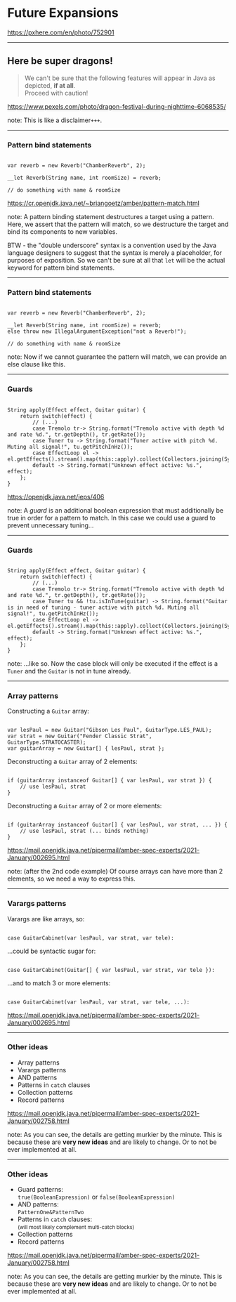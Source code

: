 <!-- .slide: data-background="img/background/final-puzzle-piece.jpg" data-background-color="black" data-background-opacity="0.4" -->
# Future Expansions <!-- .element: class="stroke" -->

<https://pxhere.com/en/photo/752901> <!-- .element: class="attribution" -->

---

<!-- .slide: data-background="img/background/dragons.jpg" data-background-color="black" data-background-opacity="0.7" -->
## Here be super dragons! <!-- .element: class="stroke" -->

<blockquote class="explanation">
    We can't be sure that the following features will appear in Java as depicted, <strong>if at all</strong>.<br/>
    Proceed with caution!
</blockquote>

<https://www.pexels.com/photo/dragon-festival-during-nighttime-6068535/> <!-- .element: class="attribution" --> 

note:
This is like a disclaimer`+++`.

---

<!-- .slide: data-auto-animate" -->

### Pattern bind statements

<pre data-id="pattern-bind-statements-animation"><code class="java" data-trim data-line-numbers>
var reverb = new Reverb("ChamberReverb", 2);

__let Reverb(String name, int roomSize) = reverb;

// do something with name & roomSize
</code></pre>

<https://cr.openjdk.java.net/~briangoetz/amber/pattern-match.html> <!-- .element: class="attribution" -->

note:
A pattern binding statement destructures a target using a pattern.
Here, we assert that the pattern will match, so we destructure the target and bind its components to new variables. 

BTW - the "double underscore" syntax is a convention used by the Java language designers to suggest that the syntax is merely a placeholder, for purposes of exposition. 
So we can't be sure at all that `let` will be the actual keyword for pattern bind statements.

---

<!-- .slide: data-auto-animate" -->

### Pattern bind statements

<pre data-id="pattern-bind-statements-animation"><code class="java" data-trim data-line-numbers="4">
var reverb = new Reverb("ChamberReverb", 2);

__let Reverb(String name, int roomSize) = reverb;
else throw new IllegalArgumentException("not a Reverb!");

// do something with name & roomSize
</code></pre>

note:
Now if we cannot guarantee the pattern will match, we can provide an else clause like this.

---

<!-- .slide: data-auto-animate" -->

### Guards

<pre data-id="guards-animation"><code class="java" data-trim data-line-numbers="1">
String apply(Effect effect, Guitar guitar) {
    return switch(effect) {
        // (...)
        case Tremolo tr-> String.format("Tremolo active with depth %d and rate %d.", tr.getDepth(), tr.getRate());
        case Tuner tu -> String.format("Tuner active with pitch %d. Muting all signal!", tu.getPitchInHz());
        case EffectLoop el -> el.getEffects().stream().map(this::apply).collect(Collectors.joining(System.lineSeparator()));
        default -> String.format("Unknown effect active: %s.", effect);
    };
}
</code></pre>

<https://openjdk.java.net/jeps/406> <!-- .element: class="attribution" -->

note:
A *guard* is an additional boolean expression that must additionally be true in order for a pattern to match.
In this case we could use a guard to prevent unnecessary tuning...

---

<!-- .slide: data-auto-animate -->

### Guards

<pre data-id="guards-animation"><code class="java" data-trim data-line-numbers="5">
String apply(Effect effect, Guitar guitar) {
    return switch(effect) {
        // (...)
        case Tremolo tr-> String.format("Tremolo active with depth %d and rate %d.", tr.getDepth(), tr.getRate());
        case Tuner tu && !tu.isInTune(guitar) -> String.format("Guitar is in need of tuning - tuner active with pitch %d. Muting all signal!", tu.getPitchInHz());
        case EffectLoop el -> el.getEffects().stream().map(this::apply).collect(Collectors.joining(System.lineSeparator()));
        default -> String.format("Unknown effect active: %s.", effect);
    };
}
</code></pre>

note:
...like so.
Now the case block will only be executed if the effect is a `Tuner` and the `Guitar` is not in tune already.

---

<!-- .slide: data-visibility="hidden" -->

### Array patterns

Constructing a <code>Guitar</code> array:

<pre><code class="java" data-trim data-line-numbers>
var lesPaul = new Guitar("Gibson Les Paul", GuitarType.LES_PAUL);
var strat = new Guitar("Fender Classic Strat", GuitarType.STRATOCASTER);
var guitarArray = new Guitar[] { lesPaul, strat };
</code></pre>

<span class="fragment">
Deconstructing a <code>Guitar</code> array of 2 elements:

<pre><code class="java" data-trim data-line-numbers>
if (guitarArray instanceof Guitar[] { var lesPaul, var strat }) {
    // use lesPaul, strat
}
</code></pre>
</span>

<span class="fragment">
Deconstructing a <code>Guitar</code> array of 2 or more elements:

<pre><code class="java" data-trim data-line-numbers>
if (guitarArray instanceof Guitar[] { var lesPaul, var strat, ... }) {
    // use lesPaul, strat (... binds nothing)
}
</code></pre>
</span>

<https://mail.openjdk.java.net/pipermail/amber-spec-experts/2021-January/002695.html> <!-- .element: class="attribution" -->

note:
(after the 2nd code example)
Of course arrays can have more than 2 elements, so we need a way to express this.

---

<!-- .slide: data-visibility="hidden" -->

### Varargs patterns

Varargs are like arrays, so:

<pre><code class="java" data-trim data-line-numbers>
case GuitarCabinet(var lesPaul, var strat, var tele):
</code></pre>

<span class="fragment">
...could be syntactic sugar for:

<pre><code class="java" data-trim data-line-numbers>
case GuitarCabinet(Guitar[] { var lesPaul, var strat, var tele }):
</code></pre>
</span>

<span class="fragment">
...and to match 3 or more elements:
<pre><code class="java" data-trim data-line-numbers>
case GuitarCabinet(var lesPaul, var strat, var tele, ...):
</code></pre>
</span>

<https://mail.openjdk.java.net/pipermail/amber-spec-experts/2021-January/002695.html> <!-- .element: class="attribution" -->

---

### Other ideas

* Array patterns
* Varargs patterns
* AND patterns
* Patterns in `catch` clauses
* Collection patterns
* Record patterns

<https://mail.openjdk.java.net/pipermail/amber-spec-experts/2021-January/002758.html> <!-- .element: class="attribution" -->

note:
As you can see, the details are getting murkier by the minute.
This is because these are **very new ideas** and are likely to change. 
Or to not be ever implemented at all.

---

<!---.slide: data-visibility="hidden" -->

### Other ideas

<ul>
    <li class="fragment">Guard patterns:<br/><code>true(BooleanExpression)</code> or <code>false(BooleanExpression)</code>
    <li class="fragment">AND patterns:<br/><code>PatternOne&PatternTwo</code>
    <li class="fragment">Patterns in <code>catch</code> clauses:<br/><small>(will most likely complement multi-catch blocks)</small>
    <li class="fragment">Collection patterns
    <li class="fragment">Record patterns
</ul>

<https://mail.openjdk.java.net/pipermail/amber-spec-experts/2021-January/002758.html> <!-- .element: class="attribution" -->

note:
As you can see, the details are getting murkier by the minute.
This is because these are **very new ideas** and are likely to change. 
Or to not be ever implemented at all.
